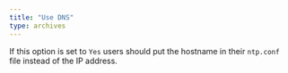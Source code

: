 ```yaml
---
title: "Use DNS"
type: archives
---
```


If this option is set to `Yes` users should put the hostname in their `ntp.conf` file instead of the IP address. 